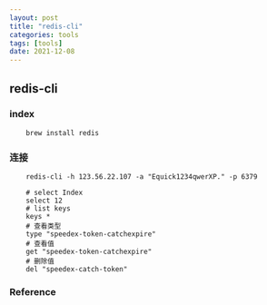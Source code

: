 ```yaml
---
layout: post
title: "redis-cli"
categories: tools
tags: [tools]
date: 2021-12-08
---
```


## redis-cli

### index

		brew install redis

### 连接

		redis-cli -h 123.56.22.107 -a "Equick1234qwerXP." -p 6379

		# select Index
		select 12
		# list keys
		keys *
		# 查看类型
		type "speedex-token-catchexpire"
		# 查看值
		get "speedex-token-catchexpire"
		# 删除值
		del "speedex-catch-token"

### Reference

